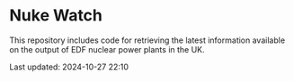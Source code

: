 # Nuke Watch

This repository includes code for retrieving the latest information available on the output of EDF nuclear power plants in the UK.

Last updated: 2024-10-27 22:10